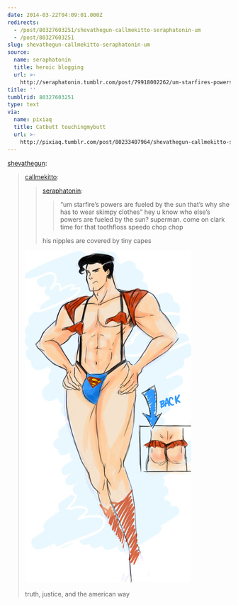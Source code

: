 ```yaml
---
date: 2014-03-22T04:09:01.000Z
redirects:
  - /post/80327603251/shevathegun-callmekitto-seraphatonin-um
  - /post/80327603251
slug: shevathegun-callmekitto-seraphatonin-um
source:
  name: seraphatonin
  title: heroic blogging
  url: >-
    http://seraphatonin.tumblr.com/post/79918002262/um-starfires-powers-are-fueled-by-the-sun-thats
title: ''
tumblrid: 80327603251
type: text
via:
  name: pixiaq
  title: Catbutt touchingmybutt
  url: >-
    http://pixiaq.tumblr.com/post/80233407964/shevathegun-callmekitto-seraphatonin-um
---
```

<p><a class="tumblr_blog" href="http://shevathegun.tumblr.com/post/79952596987/callmekitto-seraphatonin-um-starfires">shevathegun</a>:</p>

<blockquote>
<p><a class="tumblr_blog" href="http://callmekitto.tumblr.com/post/79922561690/seraphatonin-um-starfires-powers-are-fueled">callmekitto</a>:</p>
<blockquote>
<p><a class="tumblr_blog" href="http://seraphatonin.tumblr.com/post/79918002262/um-starfires-powers-are-fueled-by-the-sun-thats">seraphatonin</a>:</p>
<blockquote>
<p>&ldquo;um starfire’s powers are fueled by the sun that’s why she has to wear skimpy clothes&rdquo; hey u know who else’s powers are fueled by the sun? superman. come on clark time for that toothfloss speedo chop chop</p>
</blockquote>
<p>his nipples are covered by tiny capes</p>
</blockquote>
<p><img alt="image" src="./tumblr_inline_n2meohz8J01ro9ys3.jpg"/></p>
<p>truth, justice, and the american way</p>
</blockquote>
